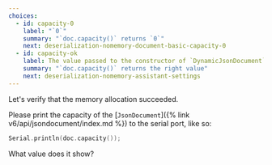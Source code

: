 ```yaml
---
choices:
  - id: capacity-0
    label: "`0`"
    summary: "`doc.capacity()` returns `0`"
    next: deserialization-nomemory-document-basic-capacity-0
  - id: capacity-ok
    label: The value passed to the constructor of `DynamicJsonDocument`
    summary: "`doc.capacity()` returns the right value"
    next: deserialization-nomemory-assistant-settings
---
```


Let's verify that the memory allocation succeeded.

Please print the capacity of the [`JsonDocument`]({% link v6/api/jsondocument/index.md %}) to the serial port, like so:

```c++
Serial.println(doc.capacity());
```

What value does it show?